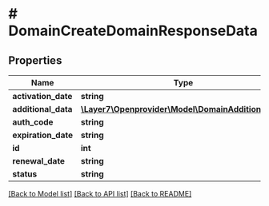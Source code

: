 # # DomainCreateDomainResponseData

## Properties

Name | Type | Description | Notes
------------ | ------------- | ------------- | -------------
**activation_date** | **string** |  | [optional]
**additional_data** | [**\Layer7\Openprovider\Model\DomainAdditionalData**](DomainAdditionalData.md) |  | [optional]
**auth_code** | **string** |  | [optional]
**expiration_date** | **string** |  | [optional]
**id** | **int** |  | [optional]
**renewal_date** | **string** |  | [optional]
**status** | **string** |  | [optional]

[[Back to Model list]](../../README.md#models) [[Back to API list]](../../README.md#endpoints) [[Back to README]](../../README.md)
